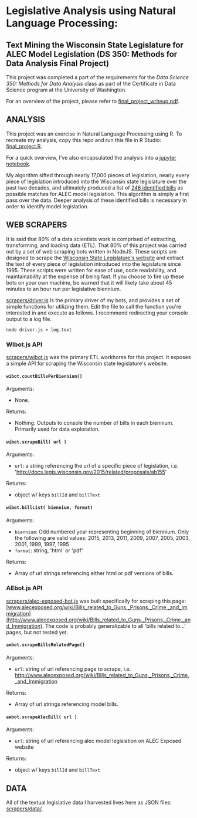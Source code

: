 # Legislative Analysis using Natural Language Processing: 
## Text Mining the Wisconsin State Legislature for ALEC Model Legislation (DS 350: Methods for Data Analysis Final Project)

This project was completed a part of the requirements for the _Data Science 350: Methods for Data Analysis_ class as part of the Certificate in Data Science program at the University of Washington.  

For an overview of the project, please refer to [final_project_writeup.pdf](https://github.com/chrisscastaneda/Methods-for-Data-Analysis-Final-Project/blob/master/final_project_writeup.pdf).

## ANALYSIS

This project was an exercise in Natural Language Processing using R.  To recreate my analysis, copy this repo and run this file in R Studio: [final_project.R](https://github.com/chrisscastaneda/Methods-for-Data-Analysis-Final-Project/blob/master/final_project.R).

For a quick overview, I've also encapsulated the analysis into a [jupyter notebook](
https://github.com/chrisscastaneda/Methods-for-Data-Analysis-Final-Project/blob/master/Legislative_Analysis_using_Natural_Language_Processing.ipynb).

My algorithm sifted through nearly 17,000 pieces of legislation, nearly every piece of legislation introduced into the Wisconsin state legislature over the past two decades, and ultimately produced a list of [246 identified bills](https://github.com/chrisscastaneda/Methods-for-Data-Analysis-Final-Project/blob/master/crime_bills_in_wi.csv) as possible matches for ALEC model legislation.  This algorithm is simply a first pass over the data.  Deeper analysis of these identified bills is necessary in order to identify model legislation.

## WEB SCRAPERS

It is said that 80% of a data scientists work is comprised of extracting, transforming, and loading data (ETL).  That 80% of this project was carried out by a set of web scraping bots written in NodeJS.  These scripts are designed to scrape the [Wisconsin State Legislature's website](http://docs.legis.wisconsin.gov/) and extract the text of every piece of legislation introduced into the legislature since 1995.  These scripts were written for ease of use, code readability, and maintainability at the expense of being fast.  If you choose to fire up these bots on your own machine, be warned that it will likely take about 45 minutes to an hour run per legislative biennium.

[scrapers/driver.js](https://github.com/chrisscastaneda/Methods-for-Data-Analysis-Final-Project/blob/master/scrapers/driver.js) Is the primary driver of my bots, and provides a set of simple functions for utilizing them.  Edit the file to call the function you're interested in and execute as follows.  I recommend redirecting your console output to a log file.

```
node driver.js > log.text
```

### WIbot.js API
[scrapers/wibot.js](https://github.com/chrisscastaneda/Methods-for-Data-Analysis-Final-Project/blob/master/scrapers/wibot.js) was the primary ETL workhorse for this project. It exposes a simple API for scraping the Wisconsin state legislature's website.

#### `wibot.countBillsPerBiennium()`

Arguments:
  * None.

Returns: 
  * Nothing. Outputs to console the number of bills in each biennium.  Primarily used for data exploration.

#### `wibot.scrapeBill( url )`

Arguments:
  * `url`: a string referencing the url of a specific piece of legislation, i.e. 'http://docs.legis.wisconsin.gov/2015/related/proposals/ab155'

Returns:
  * object w/ keys `billId` and `billText`

#### `wibot.billList( biennium, format)`

Arguments:
  * `biennium`: Odd numbered year representing beginning of biennium. Only the following are valid values: 2015, 2013, 2011, 2009, 2007, 2005, 2003, 2001, 1999, 1997, 1995
  * `format`: string, 'html' or 'pdf'

Returns: 
  * Array of url strings referencing either html or pdf versions of bills.


### AEbot.js API
[scrapers/alec-exposed-bot.js](https://github.com/chrisscastaneda/Methods-for-Data-Analysis-Final-Project/blob/master/scrapers/alec-exposed-bot.js) was built specifically for scraping this page: 
[www.alecexposed.org/wiki/Bills_related_to_Guns,_Prisons,_Crime,_and_Immigration](http://www.alecexposed.org/wiki/Bills_related_to_Guns,_Prisons,_Crime,_and_Immigration).  The code is probably generalizable to all 'bills related to...' pages, but not tested yet.

#### `aebot.scrapeBillsRelatedPage()`

Arguments:
  * `url`: string of url referencing page to scrape, i.e. http://www.alecexposed.org/wiki/Bills_related_to_Guns,_Prisons,_Crime,_and_Immigration

Returns:
  *  Array of url strings referencing model bills.


#### `aebot.scrapeAlecBill( url )`

Arguments:
  * `url`: string of url referencing alec model legislation on ALEC Exposed website

Returns: 
  * object w/ keys `billId` and `billText`


## DATA

All of the textual legislative data I harvested lives here as JSON files: [scrapers/data/](https://github.com/chrisscastaneda/Methods-for-Data-Analysis-Final-Project/tree/master/scrapers/data).  


